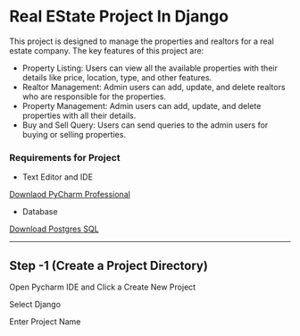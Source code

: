 # Real EState Project In Django
This project is designed to manage the properties and realtors for a real estate company. The key features of this project are:

* Property Listing: Users can view all the available properties with their details like price, location, type, and other features.
* Realtor Management: Admin users can add, update, and delete realtors who are responsible for the properties.
* Property Management: Admin users can add, update, and delete properties with all their details.
* Buy and Sell Query: Users can send queries to the admin users for buying or selling properties.

### Requirements for Project

 * Text Editor and IDE
 
[Downlaod PyCharm Professional](https://www.jetbrains.com/pycharm/)
 * Database 

[Download Postgres SQL](https://www.postgresql.org/)

---
##  Step -1  (Create a Project Directory)

Open Pycharm IDE  and Click a Create New Project 

Select Django 

Enter Project Name


